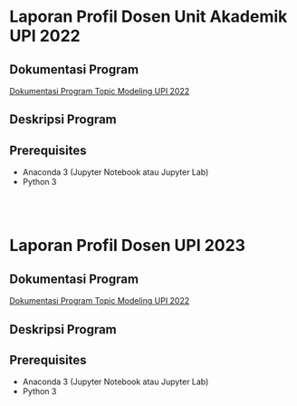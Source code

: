# Laporan Profil Dosen Unit Akademik UPI 2022

## Dokumentasi Program
[Dokumentasi Program Topic Modeling UPI 2022](https://docs.google.com/document/d/1S0jXykYlAJrN8jl6ZMOmbz2G6WZP827GIX-a-2W4eu8/edit?usp=sharing)

## Deskripsi Program


## Prerequisites
- Anaconda 3 (Jupyter Notebook atau Jupyter Lab)
- Python 3

<br>
<br>
 
# Laporan Profil Dosen UPI 2023

## Dokumentasi Program
[Dokumentasi Program Topic Modeling UPI 2022](https://docs.google.com/document/d/1Wu5CvJ9ejQiu2Ynm-UZ6QUoUn_ADnBa_cGepRZn88jY/edit?usp=sharing)

## Deskripsi Program


## Prerequisites
- Anaconda 3 (Jupyter Notebook atau Jupyter Lab)
- Python 3